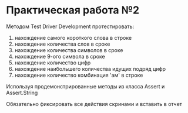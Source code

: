 # Практическая работа №2

Методом Test Driver Development протестировать: 
1. нахождение самого короткого слова в строке
2. нахождение количества слов в сроке
3. нахождение количества символов в сроке
4. нахождение 9-ого символа в сроке
5. нахождение количество цифр
6. нахождение наибольшего количества идущих подряд цифр
7. нахождение количество комбинация 'ам' в строке

Используя продемонстрированные методы из класса Assert и Assert.String

Обязательно фиксировать все действия скринами и вставить в отчет

